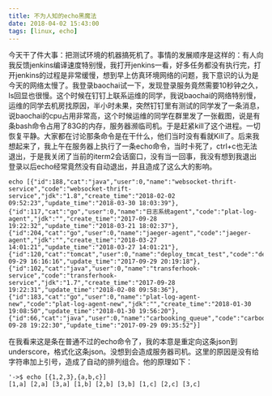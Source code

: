 ```yaml
---
title: 不为人知的echo黑魔法
date: 2018-04-02 15:43:00
tags: [linux, echo]
---
```

今天干了件大事：把测试环境的机器搞死机了。事情的发展顺序是这样的：有人向我反馈jenkins编译速度特别慢，我打开jenkins一看，好多任务都没有执行完，打开jenkins的过程是非常缓慢，想到早上仿真环境网络的问题，我下意识的认为是今天的网络太慢了。我登录baochai试一下，发现登录服务竟然需要10秒钟之久，ls回显也很慢。这个时候在钉钉上联系运维的同学，我说baochai的网络特别慢，运维的同学去机房找原因，半小时未果，突然钉钉里有测试的同学发了一条消息，说baochai的cpu占用非常高，这个时候运维的同学在群里发了一张截图，说是有条bash命令占用了83G的内存，服务器濒临司机。于是赶紧kill了这个进程。一切恢复平静。大家都在讨论那条命令是在干什么，他们当时没有看就Kill了。后来我想起来了，我上午在服务器上执行了一条echo命令，当时卡死了，ctrl+c也无法退出，于是我关闭了当前的iterm2会话窗口，没有当一回事，我没有想到我退出登录以后echo经常竟然没有自动退出，并且造成了这么大的影响。
```shell
echo [{"id":188,"cat":"java","user":0,"name":"websocket-thrift-service","code":"websocket-thrift-service","jdk":"1.8","create_time":"2018-02-02 09:52:23","update_time":"2018-03-30 18:03:39"},{"id":117,"cat":"go","user":0,"name":"日志系统agent","code":"plat-log-agent","jdk":"","create_time":"2017-09-28 19:22:32","update_time":"2018-03-21 18:02:37"},{"id":204,"cat":"go","user":0,"name":"jaeger-agent","code":"jaeger-agent","jdk":"","create_time":"2018-03-27 14:01:21","update_time":"2018-03-27 14:01:21"},{"id":120,"cat":"tomcat","user":0,"name":"deploy_tmcat_test","code":"deploy_tomcat_test","jdk":"1.7","create_time":"2017-09-29 16:16:16","update_time":"2017-09-29 20:19:18"},{"id":102,"cat":"java","user":0,"name":"transferhook-service","code":"transferhook-service","jdk":"1.7","create_time":"2017-09-28 19:22:31","update_time":"2018-02-08 09:58:36"},{"id":183,"cat":"go","user":0,"name":"plat-log-agent-new","code":"plat-log-agent-new","jdk":"","create_time":"2018-01-30 19:08:50","update_time":"2018-01-30 19:56:20"},{"id":66,"cat":"java","user":0,"name":"carbooking_queue","code":"carbooking_queue","jdk":"1.7","create_time":"2017-09-28 19:22:30","update_time":"2017-09-29 09:35:52"}]
```
在我看来这是条在普通不过的echo命令了，我的本意是重定向这条json到underscore，格式化这条json。没想到会造成服务器司机。这里的原因是没有给字符串加上引号，造成了自动的排列组合。他的原理如下：
```shell
'->$ echo [{1,2,3},{a,b,c}]                                            
[1,a] [2,a] [3,a] [1,b] [2,b] [3,b] [1,c] [2,c] [3,c]
```
